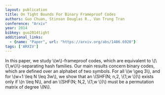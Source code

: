 ```yaml
---
layout: publication
title: On Tight Bounds For Binary Frameproof Codes
authors: Guo Chuan, Stinson Douglas R., Van Trung Tran
conference: "Arxiv"
year: 2014
bibkey: guo2014tight
additional_links:
  - {name: "Paper", url: "https://arxiv.org/abs/1406.6920"}
tags: ['ARXIV']
---
```

In this paper, we study \\(w\\)-frameproof codes, which are equivalent to
\\(\\{1,w\\}\\)-separating hash families. Our main results concern binary codes,
which are defined over an alphabet of two symbols. For all \\(w \geq 3\\), and for
\\(w+1 \leq N \leq 3w\\), we show that an \\(SHF(N; n,2, \\{1,w \\})\\) exists only if \\(n
\leq N\\), and an \\(SHF(N; N,2, \\{1,w \\})\\) must be a permutation matrix of degree
\\(N\\).
